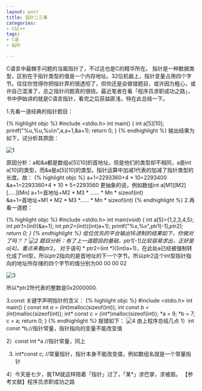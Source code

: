 ```yaml
---
layout: post
title: 指针二三事
categories:
- C&C++
tags:
- C语 
- 指针

---
```

C语言中最棘手问题的当属指针了，不过这也是C的精华所在。
指针是一种数据类型，区别在于指针类型的值是一个内存地址。32位机器上，指针变量占用四个字节。往往你觉得你把指针弄的很透彻了，但你还是会做错题目，或许因为粗心，或许自己混淆了，总之指针问题真的很绕。最近笔者在看「程序员求职成功之路」，书中伊始讲的就是C语言指针，看完之后获益匪浅，特在此总结一下。

1.先看一道经典的指针题目：

{% highlight objc %}
#include <stdio.h>
    int main()
    {
        int a[5][10];
        printf("%u,%u,%u\n",a,a+1,&a+1);
        return 0;
    }
{% endhighlight %}
输出结果为如下，试分析其原因：

![1](http://imemento.github.com/blogImages/20110806-1.png)

原因分析：a和&a都是数组a[5][10]的首地址。但是他们的类型却不相同，a是int a[10]的类型，而&a是a[5][10]的类型。指针运算中加减1代表的加减了指针类型的长度。故：
{% highlight objc %}
a+1=2293360+4 * 10=2293400
&a+1=2293360+4 * 10 * 5=2293560
更抽象的说，例如数组int a[M1][M2][.....][Mn]
a+1=首地址+M2 * M3 * ...... * Mn * sizeof(int)  
&a+1=首地址+M1 * M2 * M3 *...... * Mn * sizeof(int)
{% endhighlight %}
2.再看一道题：

{% highlight objc %}
#include <stdio.h>
    int main(void)
    {
        int a[5]={1,2,3,4,5};
        int *ptr1=(int*)(&a+1);
        int *ptr2=(int*)((int)a+1);
        printf("%x,%x",ptr1[-1],*ptr2);
        return 0;
    }
{% endhighlight %}
低位优先的平台输出16进制的结果如下，你做对了吗？？
![2](http://imemento.github.com/blogImages/20110806-2.png)
题目分析：有了上一道题目的基础，ptr1[-1]比较容易求出，正好是a[4]。重点来看*ptr2，
对于语句 * ptr2=(int *)((int)a+1)，在此处a已经被强制转化成了int型，所以ptr2指向的是首地址的下一个字节。所以ptr2这个int型指针指向的地址所存储的四个字节的值分别为00 00 00 02

![3](http://imemento.github.com/blogImages/20110806-3.png)

所以*ptr2所代表的整数是0x2000000.

3.const 关键字声明指针的含义：
{% highlight objc %}
#include <stdio.h>
int main()
{
    const int *a = (int*)malloc(sizeof(int));
    int const *b = (int*)malloc(sizeof(int));
    int* const c = (int*)malloc(sizeof(int));
    *a = 9;
    *b = 7;
    c = a;
    return 0;
}
{% endhighlight %}
报错如下：
![4](http://imemento.github.com/blogImages/20110806-4.png)
由上程序总结几点
1）int const *b;//指针常量，指针指向的变量不能改变值

2）const int *a //指针常量，同上

3)  int*const c; //常量指针，指针本身不能改变值，例如数组名就是一个常量指针

4）今天是七夕，我TM就这样陪着「指针」过了，「某*」求巴掌，求被扇。
【参考文献】程序员求职成功之路